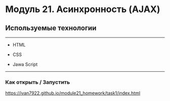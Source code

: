 # Модуль 21. Асинхронность (AJAX) 

## Используемые технологии


---

* HTML

* CSS

* Jawa Script

---

### Как открыть / Запустить

https://ivan7922.github.io/module21_homework/task1/index.html
